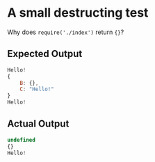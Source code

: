 # A small destructing test

Why does `require('./index')` return `{}`?

## Expected Output

```js
Hello!
{
    B: {},
    C: "Hello!"
}
Hello!
```

## Actual Output

```js
undefined
{}
Hello!
```
